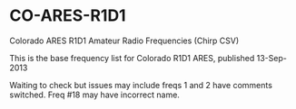CO-ARES-R1D1
============

Colorado ARES R1D1 Amateur Radio Frequencies (Chirp CSV)

This is the base frequency list for Colorado R1D1 ARES, published 13-Sep-2013

Waiting to check but issues may include freqs 1 and 2 have comments switched.
Freq #18 may have incorrect name.
